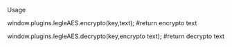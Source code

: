 Usage

window.plugins.legleAES.encrypto(key,text); 
#return encrypto text

window.plugins.legleAES.decrypto(key,encrypto text);
#return decrypto text